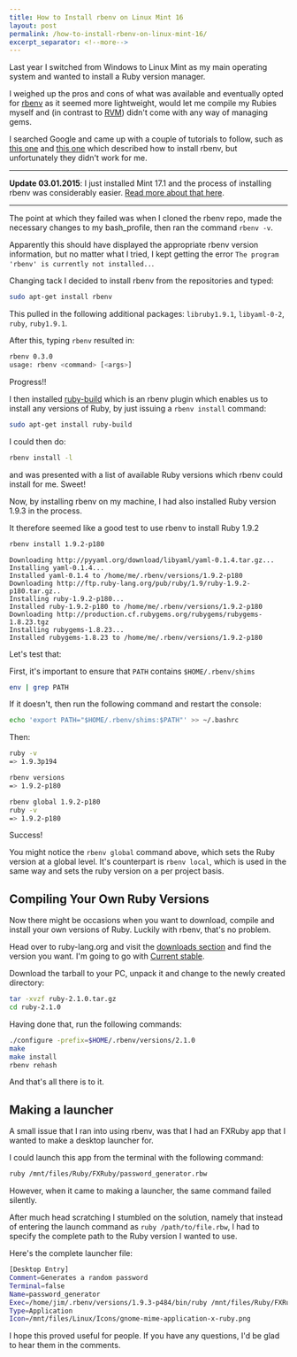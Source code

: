 ```yaml
---
title: How to Install rbenv on Linux Mint 16
layout: post
permalink: /how-to-install-rbenv-on-linux-mint-16/
excerpt_separator: <!--more-->
---
```


Last year I switched from Windows to Linux Mint as my main operating system and wanted to install a Ruby version manager.

I weighed up the pros and cons of what was available and eventually opted for [rbenv](https://github.com/sstephenson/rbenv "rbenv GitHub page") as it seemed more lightweight, would let me compile my Rubies myself and (in contrast to [RVM](http://rvm.io/ "Ruby Version Manager")) didn't come with any way of managing gems.

I searched Google and came up with a couple of tutorials to follow, such as [this one](http://developwithguru.com/how-to-install-ruby-on-linux-mint-or-ubuntu-linux/ "How to install Ruby on Linux Mint or Ubuntu Linux") and [this one](http://linuxrails.blogspot.de/2013/12/how-to-install-ruby-with-rbenv-and.html "How to install Ruby with Rbenv and tools in Ubuntu 13.10 / Mint 16 ") which described how to install rbenv, but unfortunately they didn't work for me.

<!--more-->

---

**Update 03.01.2015**: I just installed Mint 17.1 and the process of installing rbenv was considerably easier. [Read more about that here](http://hibbard.eu/how-to-install-rbenv-on-linux-mint-17-1/).

---

The point at which they failed was when I cloned the rbenv repo, made the necessary changes to my bash_profile, then ran the command `rbenv -v`.

Apparently this should have displayed the appropriate rbenv version information, but no matter what I tried, I kept getting the error `The program 'rbenv' is currently not installed..`.

Changing tack I  decided to install rbenv from the repositories and typed:

```sh
sudo apt-get install rbenv
```

This pulled in the following additional packages: `libruby1.9.1`, `libyaml-0-2`, `ruby`, `ruby1.9.1`.

After this, typing `rbenv` resulted in:

```sh
rbenv 0.3.0
usage: rbenv <command> [<args>]
```

Progress!!

I then installed [ruby-build](https://github.com/sstephenson/ruby-build "An rbenv plugin that provides an rbenv install command")  which is an rbenv plugin which enables us to install any versions of Ruby, by just issuing a `rbenv install` command:

```sh
sudo apt-get install ruby-build
```

I could then do:

```sh
rbenv install -l
```

and was presented with a list of available Ruby versions which rbenv could install for me. Sweet!

Now, by installing rbenv on my machine, I had also installed Ruby version 1.9.3 in the process.

It therefore seemed like a good test to use rbenv to install Ruby 1.9.2

```sh
rbenv install 1.9.2-p180
```

```
Downloading http://pyyaml.org/download/libyaml/yaml-0.1.4.tar.gz...
Installing yaml-0.1.4...
Installed yaml-0.1.4 to /home/me/.rbenv/versions/1.9.2-p180
Downloading http://ftp.ruby-lang.org/pub/ruby/1.9/ruby-1.9.2-p180.tar.gz..
Installing ruby-1.9.2-p180...
Installed ruby-1.9.2-p180 to /home/me/.rbenv/versions/1.9.2-p180
Downloading http://production.cf.rubygems.org/rubygems/rubygems-1.8.23.tgz
Installing rubygems-1.8.23...
Installed rubygems-1.8.23 to /home/me/.rbenv/versions/1.9.2-p180
```

Let's test that:

First, it's important to ensure that `PATH` contains `$HOME/.rbenv/shims`

```sh
env | grep PATH
```

If it doesn't, then run the following command and restart the console:

```sh
echo 'export PATH="$HOME/.rbenv/shims:$PATH"' >> ~/.bashrc
```

Then:

```sh
ruby -v
=> 1.9.3p194

rbenv versions
=> 1.9.2-p180

rbenv global 1.9.2-p180
ruby -v
=> 1.9.2-p180
```

Success!

You might notice the `rbenv global` command above, which sets the Ruby version at a global level. It's counterpart is `rbenv local`, which is used in the same way and sets the ruby version on a per project basis.

## Compiling Your Own Ruby Versions

Now there might be occasions when you want to download, compile and install your own versions of Ruby. Luckily with rbenv, that's no problem.

Head over to ruby-lang.org and visit the [downloads section](https://www.ruby-lang.org/en/downloads/ "Download Ruby") and find the version you want. I'm going to go with [Current stable](http://cache.ruby-lang.org/pub/ruby/2.1/ruby-2.1.0.tar.gz "Ruby 2.1.0").

Download the tarball to your PC, unpack it and change to the newly created directory:

```sh
tar -xvzf ruby-2.1.0.tar.gz
cd ruby-2.1.0
```

Having done that, run the following commands:

```sh
./configure -prefix=$HOME/.rbenv/versions/2.1.0
make
make install
rbenv rehash
```

And that's all there is to it.

## Making a launcher

A small issue that I ran into using rbenv, was that I had an FXRuby app that I wanted to make a desktop launcher for.

I could launch this app from the terminal with the following command:

```sh
ruby /mnt/files/Ruby/FXRuby/password_generator.rbw
```

However, when it came to making a launcher, the same command failed silently.

After much head scratching I stumbled on the solution, namely that instead of entering the launch command as `ruby /path/to/file.rbw`, I had to specify the complete path to the Ruby version I wanted to use.

Here's the complete launcher file:

```sh
[Desktop Entry]
Comment=Generates a random password
Terminal=false
Name=password_generator
Exec=/home/jim/.rbenv/versions/1.9.3-p484/bin/ruby /mnt/files/Ruby/FXRuby/password_generator.rbw
Type=Application
Icon=/mnt/files/Linux/Icons/gnome-mime-application-x-ruby.png
```

I hope this proved useful for people. If you have any questions, I'd be glad to hear them in the comments.
